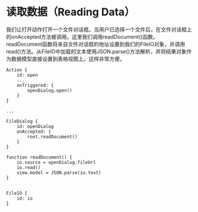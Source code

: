 # 读取数据（Reading Data）

我们让打开动作打开一个文件对话框。当用户已选择一个文件后，在文件对话框上的onAccepted方法被调用。这里我们调用readDocument()函数。readDocument函数将来自文件对话框的地址设置到我们的FileIO对象，并调用read()方法。从FileIO中加载的文本使用JSON.parse()方法解析，并将结果对象作为数据模型直接设置到表格视图上。这样非常方便。

```
Action {
    id: open
    ...
    onTriggered: {
        openDialog.open()
    }
}

...

FileDialog {
    id: openDialog
    onAccepted: {
        root.readDocument()
    }
}

function readDocument() {
    io.source = openDialog.fileUrl
    io.read()
    view.model = JSON.parse(io.text)
}


FileIO {
    id: io
}
```

